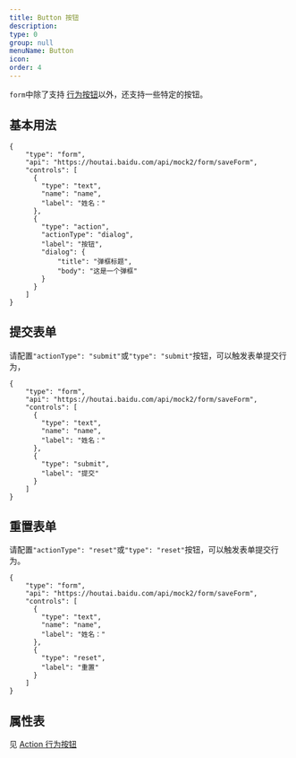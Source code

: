 ```yaml
---
title: Button 按钮
description:
type: 0
group: null
menuName: Button
icon:
order: 4
---
```


`form`中除了支持 [行为按钮](./action)以外，还支持一些特定的按钮。

## 基本用法

```schema:height="350" scope="body"
{
    "type": "form",
    "api": "https://houtai.baidu.com/api/mock2/form/saveForm",
    "controls": [
      {
        "type": "text",
        "name": "name",
        "label": "姓名："
      },
      {
        "type": "action",
        "actionType": "dialog",
        "label": "按钮",
        "dialog": {
            "title": "弹框标题",
            "body": "这是一个弹框"
        }
      }
    ]
}
```

## 提交表单

请配置`"actionType": "submit"`或`"type": "submit"`按钮，可以触发表单提交行为，

```schema:height="350" scope="body"
{
    "type": "form",
    "api": "https://houtai.baidu.com/api/mock2/form/saveForm",
    "controls": [
      {
        "type": "text",
        "name": "name",
        "label": "姓名："
      },
      {
        "type": "submit",
        "label": "提交"
      }
    ]
}
```

## 重置表单

请配置`"actionType": "reset"`或`"type": "reset"`按钮，可以触发表单提交行为。

```schema:height="350" scope="body"
{
    "type": "form",
    "api": "https://houtai.baidu.com/api/mock2/form/saveForm",
    "controls": [
      {
        "type": "text",
        "name": "name",
        "label": "姓名："
      },
      {
        "type": "reset",
        "label": "重置"
      }
    ]
}
```

## 属性表

见 [Action 行为按钮](../action)
